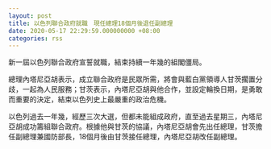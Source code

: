 ```yaml
---
layout: post
title: 以色列聯合政府就職　現任總理18個月後退任副總理
date: 2020-05-17 22:29:59.000000000 +08:00
categories: rss
---
```


新一屆以色列聯合政府宣誓就職，結束持續一年幾的組閣僵局。

總理內塔尼亞胡表示，成立聯合政府是民眾所需，將會與藍白黨領導人甘茨擱置分歧，一起為人民服務；甘茨表示，內塔尼亞胡與他合作，並設定輪換日期，是勇敢而重要的決定，結束以色列史上最嚴重的政治危機。

以色列過去一年幾，經歷三次大選，但都未能組成政府，直至過去星期三，內塔尼亞胡成功籌組聯合政府。根據他與甘茨的協議，內塔尼亞胡會先出任總理，甘茨擔任副總理兼國防部長，18個月後由甘茨接任總理，內塔尼亞胡改任副總理。
